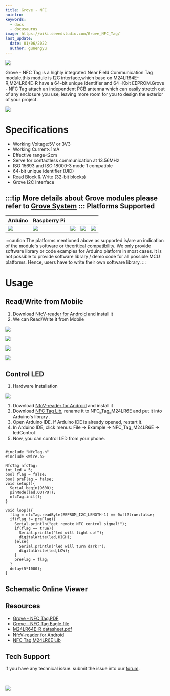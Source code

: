 ```yaml
---
title: Grove - NFC
nointro:
keywords:
  - docs
  - docusaurus
image: https://wiki.seeedstudio.com/Grove_NFC_Tag/
last_update:
  date: 01/06/2022
  author: gunengyu
---
```


![](https://files.seeedstudio.com/wiki/Grove-NFC_Tag/img/Grove-NFC_Tag_uasge.jpg)

Grove - NFC Tag is a highly integrated Near Field Communication Tag module,this module is I2C interface,which base on M24LR64E-R,M24LR64E-R have a 64-bit unique identifier and 64 -Kbit EEPROM.Grove - NFC Tag attach an independent PCB antenna which can easily stretch out of any enclosure you use, leaving more room for you to design the exterior of your project.

[![](https://files.seeedstudio.com/wiki/common/Get_One_Now_Banner.png)](https://www.seeedstudio.com/Grove-NFC-Tag-p-1866.html)

Specifications
=============

- Working Voltage:5V or 3V3
- Working Current&lt;1mA
- Effective range&lt;2cm
- Serve for contactless communication at 13.56MHz
- ISO 15693 and ISO 18000-3 mode 1 compatible
- 64-bit unique identifier (UID)
- Read Block & Write (32-bit blocks)
- Grove I2C Interface

:::tip
    More details about Grove modules please refer to [Grove System](https://wiki.seeedstudio.com/Grove_System/)
:::
Platforms Supported
-------------------

| Arduino                                                                                             | Raspberry Pi                                                                                             |                                                                                                 |                                                                                                          |                                                                                                    |
|-----------------------------------------------------------------------------------------------------|----------------------------------------------------------------------------------------------------------|-------------------------------------------------------------------------------------------------|---------------------------------------------------------------------------------------------------|----------------------------------------------------------------------------------------------------|
| ![](https://files.seeedstudio.com/wiki/wiki_english/docs/images/arduino_logo.jpg) | ![](https://files.seeedstudio.com/wiki/wiki_english/docs/images/raspberry_pi_logo_n.jpg) | ![](https://files.seeedstudio.com/wiki/wiki_english/docs/images/bbg_logo_n.jpg) | ![](https://files.seeedstudio.com/wiki/wiki_english/docs/images/wio_logo_n.jpg) | ![](https://files.seeedstudio.com/wiki/wiki_english/docs/images/linkit_logo_n.jpg) |

:::caution
    The platforms mentioned above as supported is/are an indication of the module's software or theoritical compatibility. We only provide software library or code examples for Arduino platform in most cases. It is not possible to provide software library / demo code for all possible MCU platforms. Hence, users have to write their own software library.
:::

Usage
=====

Read/Write from Mobile
--------------------

1. Download [NfcV-reader for Android](https://github.com/Seeed-Studio/NFC_Tag_M24LR6E/blob/master/Resources/NfcVreader.apk) and install it
2. We can Read/Write it from Mobile

![](https://files.seeedstudio.com/wiki/Grove-NFC_Tag/img/NFC_Tag_1.png)

![](https://files.seeedstudio.com/wiki/Grove-NFC_Tag/img/NFC_Tag_2.jpg)

![](https://files.seeedstudio.com/wiki/Grove-NFC_Tag/img/NFC_Tag_3.jpg)

![](https://files.seeedstudio.com/wiki/Grove-NFC_Tag/img/NFC_Tag_4.png)

Control LED
-----------

1. Hardware Installation

![](https://files.seeedstudio.com/wiki/Grove-NFC_Tag/img/Grove-NFC_Tag_Photo.jpg)

1. Download [NfcV-reader for Android](https://github.com/Seeed-Studio/NFC_Tag_M24LR6E/blob/master/Resources/NfcVreader.apk) and install it
2. Download [NFC Tag Lib](https://github.com/Seeed-Studio/NFC_Tag_M24LR6E), rename it to NFC_Tag_M24LR6E and put it into Arduino's library .
3. Open Arduino IDE. If Arduino IDE is already opened, restart it.
4. In Arduino IDE, click menus: File -> Example -> NFC_Tag_M24LR6E -> ledControl
5. Now, you can control LED from your phone.

```
 
#include "NfcTag.h"
#include <Wire.h>
 
NfcTag nfcTag;
int led = 5;
bool flag = false;
bool preFlag = false;
void setup(){
  Serial.begin(9600);
  pinMode(led,OUTPUT);
  nfcTag.init();
}
 
void loop(){
  flag = nfcTag.readByte(EEPROM_I2C_LENGTH-1) == 0xff?true:false;
  if(flag != preFlag){
    Serial.println("get remote NFC control signal!");
    if(flag == true){
      Serial.println("led will light up!");
      digitalWrite(led,HIGH);
    }else{
      Serial.println("led will turn dark!");
      digitalWrite(led,LOW);
    }
    preFlag = flag;
  }
  delay(5*1000);
}
```

## Schematic Online Viewer

<div className="altium-ecad-viewer" data-project-src="https://files.seeedstudio.com/wiki/Grove-NFC_Tag/res/Grove-NFC_Tag_v1.0.zip" style={{borderRadius: '0px 0px 4px 4px', height: 500, borderStyle: 'solid', borderWidth: 1, borderColor: 'rgb(241, 241, 241)', overflow: 'hidden', maxWidth: 1280, maxHeight: 700, boxSizing: 'border-box'}}>
</div>

Resources
--------

- [Grove - NFC Tag.PDF](https://files.seeedstudio.com/wiki/Grove-NFC_Tag/res/Grove-NFC_Tag_v1.0.pdf)
- [Grove - NFC Tag Eagle file](https://files.seeedstudio.com/wiki/Grove-NFC_Tag/res/Grove-NFC_Tag_v1.0.zip)
- [M24LR64E-R datasheet.pdf](https://files.seeedstudio.com/wiki/Grove-NFC_Tag/res/M24LR64E-R.pdf)
- [NfcV-reader for Android](https://github.com/Seeed-Studio/NFC_Tag_M24LR6E/blob/master/Resources/NfcVreader.apk)
- [NFC Tag M24LR6E Lib](https://github.com/Seeed-Studio/NFC_Tag_M24LR6E)

<!-- This Markdown file was created from https://www.seeedstudio.com/wiki/Grove_-_NFC_Tag -->

## Tech Support

 if you have any technical issue.  submit the issue into our [forum](http://forum.seeedstudio.com/).

<div>
  <br /><p style={{textAlign: 'center'}}><a href="https://www.seeedstudio.com/act-4.html?utm_source=wiki&utm_medium=wikibanner&utm_campaign=newproducts" target="_blank"><img src="https://files.seeedstudio.com/wiki/Wiki_Banner/new_product.jpg" /></a></p>
</div>
